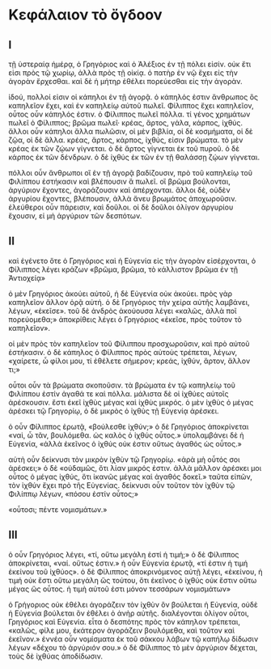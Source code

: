 # Κεφάλαιον τὸ ὄγδοον
## I

τῇ ὑστεραίᾳ ἡμέρᾳ, ὁ Γρηγόριος καὶ ὁ Ἀλέξιος ἐν τῇ πόλει εἰσίν. οὐκ ἔτι εἰσι πρὸς τῷ χωρίῳ, ἀλλὰ πρὸς τῇ οἰκίᾳ. ὁ πατὴρ ἐν νῷ ἔχει εἰς τὴν ἀγορὰν ἔρχεσθαι. καὶ δὲ ἡ μήτηρ ἐθέλει πορεύεσθαι εἰς τὴν ἀγορὰν.

ἰδού, πολλοί εἰσιν οἱ κάπηλοι ἐν τῇ ἀγορᾷ. ὁ κάπηλός ἐστιν ἄνθρωπος ὃς καπηλεῖον ἔχει, καὶ ἐν καπηλείῳ αὐτοῦ πωλεῖ. Φίλιππος ἔχει καπηλεῖον, οὗτος οὖν κάπηλός ἐστιν. ὁ Φίλιππος πωλεῖ πόλλα. τί γένος χρημάτων πωλεῖ ὁ Φίλιππος; βρῶμα πωλεῖ· κρέας, ἄρτος, γάλα, κάρπος, ἰχθύς. ἄλλοι οὖν κάπηλοι ἄλλα πωλῶσιν, οἱ μὲν βιβλία, οἱ δὲ κοσμήματα, οἱ δὲ ζῷα, οἱ δὲ ἄλλα.
κρέας, ἄρτος, κάρπος, ἰχθύς, εἰσιν βρώματα. τὸ μὲν κρέας ἐκ τῶν ζῴων γίγνεται. ὁ δὲ ἄρτος γίγνεται ἐκ τοῦ πυροῦ. ὁ δὲ κάρπος ἐκ τῶν δένδρων. ὁ δὲ ἰχθύς ἐκ τῶν ἐν τῇ θαλάσσῃ ζῴων γίγνεται.

πόλλοι οὖν ἄνθρωποι οἳ ἐν τῇ ἀγορᾷ βαδίζουσιν, πρὸ τοῦ καπηλείῳ τοῦ Φιλίππου ἑστήκασιν καὶ βλέπουσιν ἅ πωλεῖ. οἳ βρῶμα βούλονται, ἀργύριον ἔχοντες, ἀγοράζουσιν καὶ ἀπέρχονται. ἄλλοι δὲ, οὐδὲν ἀργυρίου ἔχοντες, βλέπουσιν, ἀλλὰ ἄνευ βρωμάτος ἀποχωροῦσιν. ἐλεύθεροι οὖν πάρεισιν, καὶ δοῦλοι. οἱ δὲ δοῦλοι ὀλίγον ἀργυρίου ἔχουσιν, εἰ μὴ ἀργύριον τῶν δεσπότων.

## II

καὶ ἐγένετο ὅτε ὁ Γρηγόριος καὶ ἡ Εὐγενία εἰς τὴν ἀγορὰν εἰσέρχονται, ὁ Φίλιππος λέγει κράζων  «βρῶμα, βρῶμα, τὸ κάλλιστον βρῶμα ἐν τῇ Ἀντιοχείᾳ»

ὁ μὲν Γρηγόριος ἀκούει αὐτοῦ, ἡ δὲ Εὐγενία οὐκ ἀκούει. πρὸς γὰρ καπηλεῖον ἄλλον ὁρᾷ αὑτή. ὁ δὲ Γρηγόριος τὴν χείρα αὐτῆς λαμβάνει, λέγων, «ἐκεῖσε». τοῦ δὲ ἀνδρὸς ἀκούουσα λέγει «καλῶς, ἀλλὰ ποῖ πορεύομεθα;» ἀποκρίθεις λέγει ὁ Γρηγόριος «ἐκεῖσε, πρὸς τοῦτον τὸ καπηλεῖον».

οἱ μὲν πρὸς τὸν καπηλεῖον τοῦ Φίλιππου προσχωροῦσιν, καὶ πρὸ αὐτοῦ ἑστήκασιν. ὁ δὲ κάπηλος ὁ Φίλιππος πρὸς αὐτοὺς τρέπεται, λέγων, «χαίρετε, ὦ φίλοι μου, τί ἐθέλετε σήμερον; κρεάς, ἰχθύν, ἄρτον, ἄλλον τι;»

οὗτοι οὖν τὰ βρώματα σκοποῦσιν. τὰ βρώματα ἐν τῷ καπηλείῳ τοῦ Φιλίππου ἐστίν ἀγαθά τε καὶ πόλλα. μάλιστα δὲ οἱ ἰχθύες αὐτοῖς ἀρέσκουσιν. ἔστι ἐκεῖ ἰχθὺς μέγας καὶ ἰχθὺς μικρός. ὁ μὲν ἰχθὺς ὁ μέγας ἀρέσκει τῷ Γρηγορίῳ, ὁ δὲ μικρὸς ὁ ἰχθὺς τῇ Εὐγενίᾳ ἀρέσκει.

ὁ οὖν Φίλιππος ἐρωτᾷ, «βούλεσθε ἰχθύν;» ὁ δὲ Γρηγόριος ἀποκρίνεται «ναὶ, ὦ τᾶν, βουλόμεθα. ὡς καλὸς ὁ ἰχθύς οὗτος.» ὑπολαμβάνει δὲ ἡ Εὐγενία, «ἀλλὰ ἐκεῖνος ὁ ἰχθύς οὐκ ἐστιν οὕτως ἀγαθός ὡς οὗτος.»

αὑτὴ οὖν δείκνυσι τὸν μικρὸν ἰχθὺν τῷ Γρηγορίῳ. «ἀρὰ μὴ οὗτός σοι ἀρέσκει;» ὁ δὲ «οὐδαμῶς, ὅτι λίαν μικρός ἐστιν. ἀλλὰ μᾶλλον ἀρέσκει μοι οὗτος ὁ μέγας ἰχθύς, ὅτι ἱκανῶς μέγας καὶ ἀγαθός δοκεῖ.» ταῦτα εἰπῶν, τὸν ἰχθύν ἔχει πρὸ τῆς Εὐγενίας. δείκνυσι οὖν τοῦτον τὸν ἰχθὺν τῷ Φιλίππῳ λέγων, «πόσου ἐστίν οὗτος;»

«οὗτοσι; πέντε νομισμάτων.»

## III

ὁ οὖν Γρηγόριος λέγει, «τί, οὕτω μεγάλη ἐστί ἡ τιμή;» ὁ δὲ Φίλιππος ἀποκρίνεται, «ναί. οὕτως ἐστιν.» ἡ οὖν Εὐγενία ἐρωτᾷ, «τί ἐστιν ἡ τιμή ἐκείνου τοῦ ἰχθύος». ὁ δὲ Φίλιππος ἀποκρινόμενος αὐτῇ λέγει, «ἐκείνου, ἡ τιμή οὐκ ἔστι οὕτω μεγάλη ὥς τούτου, ὅτι ἐκεῖνος ὁ ἰχθύς οὐκ ἔστιν οὕτω μέγας ὥς οὗτος. ἡ τιμὴ αὐτοῦ ἐστι μόνον τεσσάρων νομισμάτων»

ὁ Γρήγοριος οὐκ ἐθέλει ἀγοράζειν τὸν ἰχθὺν ὃν βούλεται ἡ Εὐγενία, οὐδὲ ἡ Εὐγενία βούλεται ὃν ἐθέλει ὁ ἀνὴρ αὐτῆς. διαλέγονται ὀλίγον οὗτοι, Γρηγόριος καὶ Εὐγενία. εἶτα ὁ δεσπότης πρὸς τὸν κάπηλον τρέπεται, «καλῶς, φίλε μου, ἑκάτερον ἀγοράζειν βουλόμεθα, καὶ τοῦτον καὶ ἐκεῖνον.» ἐννέα οὖν νομίσματα ἐκ τοῦ σάκκου λάβων τῷ καπήλῳ δίδωσιν λέγων «δέχου τὸ ἀργύριόν σου.» ὁ δὲ Φίλιππος τὸ μὲν ἀργύριον δέχεται, τοὺς δὲ ἰχθύας ἀποδίδωσιν.
